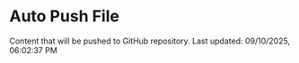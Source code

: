 # Auto Push File

Content that will be pushed to GitHub repository.
Last updated: 09/10/2025, 06:02:37 PM